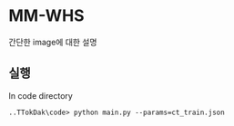 # MM-WHS

간단한 image에 대한 설명 


## 실행

In code directory 
```
..TTokDak\code> python main.py --params=ct_train.json
```
